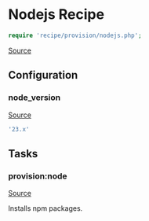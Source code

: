 <!-- DO NOT EDIT THIS FILE! -->
<!-- Instead edit recipe/provision/nodejs.php -->
<!-- Then run bin/docgen -->

# Nodejs Recipe

```php
require 'recipe/provision/nodejs.php';
```

[Source](/recipe/provision/nodejs.php)


## Configuration
### node_version
[Source](https://github.com/deployphp/deployer/blob/master/recipe/provision/nodejs.php#L8)



```php title="Default value"
'23.x'
```



## Tasks

### provision:node
[Source](https://github.com/deployphp/deployer/blob/master/recipe/provision/nodejs.php#L11)

Installs npm packages.




